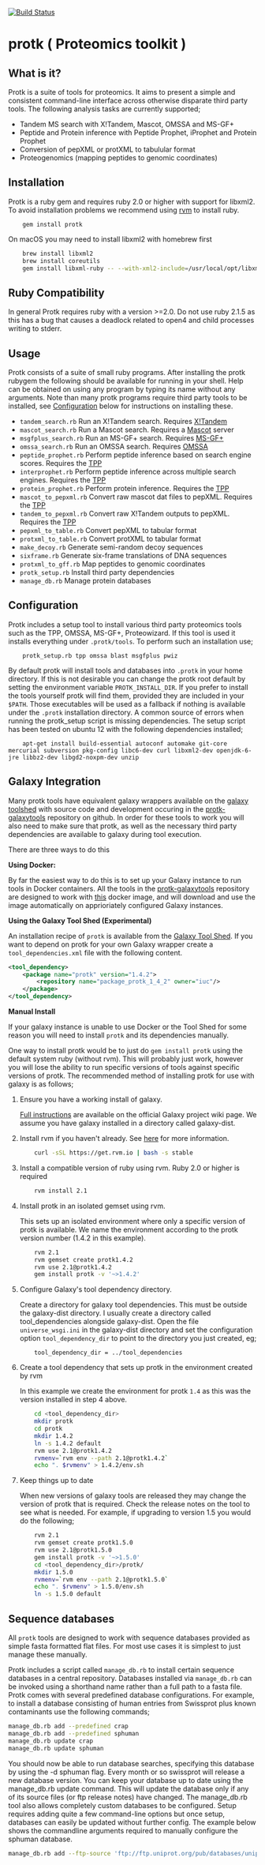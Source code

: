 
[![Build Status](https://travis-ci.org/iracooke/protk.png?branch=master)](https://travis-ci.org/iracooke/protk)

# protk ( Proteomics toolkit )

## What is it?

Protk is a suite of tools for proteomics. It aims to present a simple and consistent command-line interface across otherwise disparate third party tools.  The following analysis tasks are currently supported; 

- Tandem MS search with X!Tandem, Mascot, OMSSA and MS-GF+
- Peptide and Protein inference with Peptide Prophet, iProphet and Protein Prophet
- Conversion of pepXML or protXML to tabulular format
- Proteogenomics (mapping peptides to genomic coordinates)

## Installation
 
Protk is a ruby gem and requires ruby 2.0 or higher with support for libxml2. To avoid installation problems we recommend using [rvm](https://rvm.io) to install ruby.

```shell
    gem install protk
```

On macOS you may need to install libxml2 with homebrew first

```bash
	brew install libxml2
	brew install coreutils
	gem install libxml-ruby -- --with-xml2-include=/usr/local/opt/libxml2/include/libxml2/ --with-xml2-lib=/usr/local/opt/libxml2/lib/
```

## Ruby Compatibility

In general Protk requires ruby with a version >=2.0.
Do not use ruby 2.1.5 as this has a bug that causes a deadlock related to open4 and child processes writing to stderr.

## Usage

Protk consists of a suite of small ruby programs.  After installing the protk rubygem the following should be available for running in your shell.  Help can be obtained on using any program by typing its name without any arguments.  Note than many protk programs require third party tools to be installed, see [Configuration](#user-content-configuration) below for instructions on installing these.

- `tandem_search.rb` Run an X!Tandem search. Requires [X!Tandem](http://www.thegpm.org/TANDEM/)
- `mascot_search.rb` Run a Mascot search. Requires a [Mascot](http://www.matrixscience.com/server.html) server
- `msgfplus_search.rb` Run an MS-GF+ search. Requires [MS-GF+](https://bix-lab.ucsd.edu/pages/viewpage.action?pageId=13533355)
- `omssa_search.rb` Run an OMSSA search. Requires [OMSSA](ftp://ftp.ncbi.nih.gov/pub/lewisg/omssa/CURRENT/)
- `peptide_prophet.rb` Perform peptide inference based on search engine scores. Requires the [TPP](http://sourceforge.net/projects/sashimi/files/Trans-Proteomic%20Pipeline%20%28TPP%29/)
- `interprophet.rb` Perform peptide inference across multiple search engines. Requires the [TPP](http://sourceforge.net/projects/sashimi/files/Trans-Proteomic%20Pipeline%20%28TPP%29/)
- `protein_prophet.rb` Perform protein inference. Requires the [TPP](http://sourceforge.net/projects/sashimi/files/Trans-Proteomic%20Pipeline%20%28TPP%29/)
- `mascot_to_pepxml.rb` Convert raw mascot dat files to pepXML. Requires the [TPP](http://sourceforge.net/projects/sashimi/files/Trans-Proteomic%20Pipeline%20%28TPP%29/)
- `tandem_to_pepxml.rb` Convert raw X!Tandem outputs to pepXML. Requires the [TPP](http://sourceforge.net/projects/sashimi/files/Trans-Proteomic%20Pipeline%20%28TPP%29/)
- `pepxml_to_table.rb` Convert pepXML to tabular format
- `protxml_to_table.rb` Convert protXML to tabular format
- `make_decoy.rb` Generate semi-random decoy sequences
- `sixframe.rb` Generate six-frame translations of DNA sequences
- `protxml_to_gff.rb` Map peptides to genomic coordinates
- `protk_setup.rb` Install third party dependencies
- `manage_db.rb` Manage protein databases

## Configuration

Protk includes a setup tool to install various third party proteomics tools such as the TPP, OMSSA, MS-GF+, Proteowizard.  If this tool is used it installs everything under `.protk/tools`.  To perform such an installation use;

```shell
    protk_setup.rb tpp omssa blast msgfplus pwiz
```

By default protk will install tools and databases into `.protk` in your home directory.  If this is not desirable you can change the protk root default by setting the environment variable `PROTK_INSTALL_DIR`. If you prefer to install the tools yourself protk will find them, provided they are included in your `$PATH`. Those executables will be used as a fallback if nothing is available under the `.protk` installation directory.  A common source of errors when running the protk_setup script is missing dependencies. The setup script has been tested on ubuntu 12 with the following dependencies installed;

```
	apt-get install build-essential autoconf automake git-core mercurial subversion pkg-config libc6-dev curl libxml2-dev openjdk-6-jre libbz2-dev libgd2-noxpm-dev unzip
```



## Galaxy Integration

Many protk tools have equivalent galaxy wrappers available on the [galaxy toolshed](http://toolshed.g2.bx.psu.edu/) with source code and development occuring in the [protk-galaxytools](github.com/iracooke/protk-galaxytools) repository on github.  In order for these tools to work you will also need to make sure that protk, as well as the necessary third party dependencies are available to galaxy during tool execution. 

There are three ways to do this

**Using Docker:**

By far the easiest way to do this is to set up your Galaxy instance to run tools in Docker containers.  All the tools in the [protk-galaxytools](github.com/iracooke/protk-galaxytools) repository are designed to work with [this](https://github.com/iracooke/protk-dockerfile) docker image, and will download and use the image automatically on apprioriately configured Galaxy instances.

**Using the Galaxy Tool Shed (Experimental)**

An installation recipe of `protk` is available from the [Galaxy Tool Shed](https://testtoolshed.g2.bx.psu.edu/view/iuc/package_protk_1_4_2/). If you want to depend on protk for your own Galaxy wrapper create a `tool_dependencies.xml` file with the following content.

```xml
<tool_dependency>
    <package name="protk" version="1.4.2">
        <repository name="package_protk_1_4_2" owner="iuc"/>
    </package>
</tool_dependency>
```

**Manual Install**

If your galaxy instance is unable to use Docker or the Tool Shed for some reason you will need to install `protk` and its dependencies manually. 

One way to install protk would be to just do `gem install protk` using the default system ruby (without rvm). This will probably just work, however you will lose the ability to run specific versions of tools against specific versions of protk.  The recommended method of installing protk for use with galaxy is as follows;

1. Ensure you have a working install of galaxy. 

	[Full instructions](https://wiki.galaxyproject.org/Admin/GetGalaxy) are available on the official Galaxy project wiki page.  We assume you have galaxy installed in a directory called galaxy-dist.

2. Install rvm if you haven't already.  See [here](https://rvm.io/) for more information.

	```bash
		curl -sSL https://get.rvm.io | bash -s stable
	```

3. Install a compatible version of ruby using rvm. Ruby 2.0 or higher is required

	```bash
		rvm install 2.1
	```

4.  Install protk in an isolated gemset using rvm.

	This sets up an isolated environment where only a specific version of protk is available.  We name the environment according to the protk version number (1.4.2 in this example). 

	```bash
		rvm 2.1
		rvm gemset create protk1.4.2
		rvm use 2.1@protk1.4.2
		gem install protk -v '~>1.4.2'
	```

5. Configure Galaxy's tool dependency directory.

	Create a directory for galaxy tool dependencies. This must be outside the galaxy-dist directory. I usually create a directory called tool_dependencies alongside galaxy-dist.
	Open the file `universe_wsgi.ini` in the galaxy-dist directory and set the configuration option `tool_dependency_dir` to point to the directory you just created, eg;

	```
		tool_dependency_dir = ../tool_dependencies
	```

6.  Create a tool dependency that sets up protk in the environment created by rvm

	In this example we create the environment for protk `1.4` as this was the version installed in step 4 above.

	```bash
		cd <tool_dependency_dir>
		mkdir protk
		cd protk
		mkdir 1.4.2
		ln -s 1.4.2 default
		rvm use 2.1@protk1.4.2
		rvmenv=`rvm env --path 2.1@protk1.4.2`
		echo ". $rvmenv" > 1.4.2/env.sh
	```

7. Keep things up to date

	When new versions of galaxy tools are released they may change the version of protk that is required.  Check the release notes on the tool to see what is needed.  For example, if upgrading to version 1.5 you would do the following;

	```bash
		rvm 2.1
		rvm gemset create protk1.5.0
		rvm use 2.1@protk1.5.0
		gem install protk -v '~>1.5.0'
		cd <tool_dependency_dir>/protk/
		mkdir 1.5.0
		rvmenv=`rvm env --path 2.1@protk1.5.0`
		echo ". $rvmenv" > 1.5.0/env.sh
		ln -s 1.5.0 default
	```

## Sequence databases

All `protk` tools are designed to work with sequence databases provided as simple fasta formatted flat files. For most use cases it is simplest to just manage these manually.

Protk includes a script called `manage_db.rb` to install certain sequence databases in a central repository. Databases installed via `manage_db.rb` can be invoked using a shorthand name rather than a full path to a fasta file. Protk comes with several predefined database configurations. For example, to install a database consisting of human entries from Swissprot plus known contaminants use the following commands;

```sh
manage_db.rb add --predefined crap
manage_db.rb add --predefined sphuman
manage_db.rb update crap
manage_db.rb update sphuman
```

You should now be able to run database searches, specifying this database by using the -d sphuman flag.  Every month or so swissprot will release a new database version. You can keep your database up to date using the manage_db.rb update command. This will update the database only if any of its source files (or ftp release notes) have changed. The manage_db.rb tool also allows completely custom databases to be configured. Setup requires adding quite a few command-line options but once setup, databases can easily be updated without further config. The example below shows the commandline arguments required to manually configure the sphuman database.

```sh
manage_db.rb add --ftp-source 'ftp://ftp.uniprot.org/pub/databases/uniprot/current_release/knowledgebase/complete/uniprot_sprot.fasta.gz ftp://ftp.uniprot.org/pub/databases/uniprot/current_release/knowledgebase/complete/reldate.txt' --include-filters '/OS=Homo\ssapiens/' --id-regex 'sp\|.*\|(.*?)\s' --add-decoys --make-blast-index --archive-old sphuman
```


